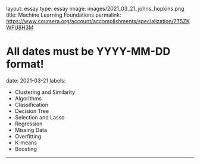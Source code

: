 layout: essay
type: essay
image: images/2021_03_21_johns_hopkins.png
title: Machine Learning Foundations
permalink: https://www.coursera.org/account/accomplishments/specialization/7T5ZKWFU8H3M
# All dates must be YYYY-MM-DD format!
date: 2021-03-21
labels:
 - Clustering and Similarity
 - Algorithms
 - Classification 
 - Decision Tree
 - Selection and Lasso
 - Regression
 - Missing Data
 - Overfitting
 - K-means
 - Boosting
  
---
